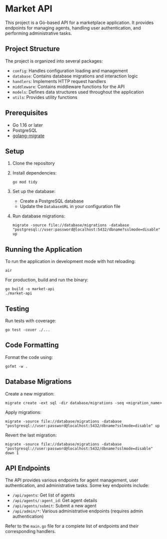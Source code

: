 # Market API

This project is a Go-based API for a marketplace application. It provides endpoints for managing agents, handling user authentication, and performing administrative tasks.

## Project Structure

The project is organized into several packages:

- `config`: Handles configuration loading and management
- `database`: Contains database migrations and interaction logic
- `handlers`: Implements HTTP request handlers
- `middleware`: Contains middleware functions for the API
- `models`: Defines data structures used throughout the application
- `utils`: Provides utility functions

## Prerequisites

- Go 1.16 or later
- PostgreSQL
- [golang-migrate](https://github.com/golang-migrate/migrate)

## Setup

1. Clone the repository
2. Install dependencies:
   ```
   go mod tidy
   ```
3. Set up the database:
   - Create a PostgreSQL database
   - Update the `DatabaseURL` in your configuration file

4. Run database migrations:
   ```
   migrate -source file://database/migrations -database "postgresql://user:password@localhost:5432/dbname?sslmode=disable" up
   ```

## Running the Application

To run the application in development mode with hot reloading:

```
air
```

For production, build and run the binary:

```
go build -o market-api
./market-api
```

## Testing

Run tests with coverage:
```
go test -cover ./...
```

## Code Formatting

Format the code using:

```
gofmt -w .
```

## Database Migrations

Create a new migration:

```
migrate create -ext sql -dir database/migrations -seq <migration_name>
```

Apply migrations:

```
migrate -source file://database/migrations -database "postgresql://user:password@localhost:5432/dbname?sslmode=disable" up
```

Revert the last migration:

```
migrate -source file://database/migrations -database "postgresql://user:password@localhost:5432/dbname?sslmode=disable" down 1
```

## API Endpoints

The API provides various endpoints for agent management, user authentication, and administrative tasks. Some key endpoints include:

- `/api/agents`: Get list of agents
- `/api/agents/:agent_id`: Get agent details
- `/api/agents/submit`: Submit a new agent
- `/api/admin/*`: Various administrative endpoints (requires admin authentication)

Refer to the `main.go` file for a complete list of endpoints and their corresponding handlers.
